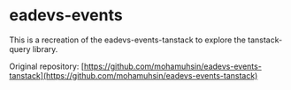 # eadevs-events
This is a recreation of the eadevs-events-tanstack to explore the tanstack-query library.

Original repository: [https://github.com/mohamuhsin/eadevs-events-tanstack](https://github.com/mohamuhsin/eadevs-events-tanstack)